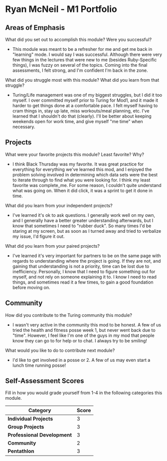 # Ryan McNeil - M1 Portfolio

## Areas of Emphasis

What did you set out to accomplish this module? Were you successful?
- This module was meant to be a refresher for me and get me back in "learning" mode.
  I would say I was successful.  Although there were very few things in the lectures
  that were new to me (besides Ruby-Specific things), I was fuzzy on several of the topics.
  Coming into the final assessments, I felt strong, and I'm confident I'm back in
  the zone.

What did you struggle most with this module? What did you learn from that struggle?
- Turing/Life management was one of my biggest struggles, but I did it too myself. I over
  committed myself prior to Turing for Mod1, and it made it harder to get things
  done at a comfortable pace.  I felt myself having to cram things in, stay up late,
  miss workouts/meal planning, etc.  I've learned that I shouldn't do that (clearly).
  I'll be better about keeping weekends open for work time, and give myself
  "me time" when necessary.

## Projects

What were your favorite projects this module? Least favorite? Why?
- I think Black Thursday was my favorite.  It was great practice for everything
  for everything we've learned this mod, and I enjoyed the problem solving
  involved in determining which data sets were the best to iterate through to find
  what you were looking for.  I think my least favorite was complete_me. For some
  reason, I couldn't quite understand what was going on.  When it did click,
  it was a sprint to get it done in time.

What did you learn from your independent projects?
- I've learned it's ok to ask questions.  I generally work well on my own, and
  I generally have a better greater understanding afterwards, but I know that
  sometimes I need to "rubber duck".  So many times I'd be staring at my screen,
  but as soon as I turned away and tried to verbalize my issue, I'd figure it out.

What did you learn from your paired projects?
- I've learned it's very important for partners to be on the same page with
  regards to understanding where the project is going.  If they are not, and
  gaining that understanding is not a priority, time can be lost due to inefficiency.
  Personally, I know that I need to figure something out for myself, and not rely
  on someone explaining it to.  I know I need to read things, and sometimes read
  it a few times, to gain a good foundation before moving on.

## Community

How did you contribute to the Turing community this module?
- I wasn't very active in the community this mod to be honest.  A few of us tried
  the health and fitness posse week 1, but never went back due to "time". However,
  I feel like I'm one of the guys in my mod that people know they can go to for help
  or to chat.  I always try to be smiling!

What would you like to do to contribute next module?
- I'd like to get involved in a posse or 2.  A few of us may even start a lunch time
running posse!

## Self-Assessment Scores

Fill in how you would grade yourself from 1-4 in the following categories this module.

| Category                     | Score |
| -----------------------------| ----- |
| **Individual Projects**      |   3   |
| **Group Projects**           |   3   |
| **Professional Development** |   3   |
| **Community**                |   2   |
| **Pentathlon**               |   3   |
